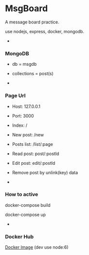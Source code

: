 # MsgBoard

A message board practice.

use nodejs, express, docker, mongodb.	

-


### MongoDB

- db = msgdb

- collections = post(s)

-

### Page Url


- Host: 127.0.0.1

- Port: 3000


- Index: /

- New post: /new

- Posts list: /list/:page

- Read post: post/:postId

- Edit post: edit/:postId

- Remove post by unlink(key) data


-

### How to active

docker-compose build

docker-compose up


-

### Docker Hub

[Docker Image](https://hub.docker.com/r/comi/msgboard/)  (dev use node:6)



